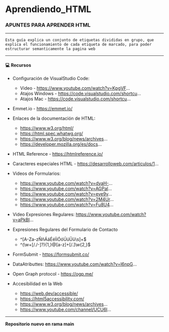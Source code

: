 # Aprendiendo_HTML
### APUNTES PARA APRENDER HTML ###
---
``
Esta guía explica un conjunto de etiquetas divididas en grupo, que explica el funcionamiento de cada etiqueta de marcado, para poder estructurar semanticamente
la pagina web
``

---
#### 💻 **Recursos** ####

* Configuración de VisualStudio Code:
    * Video - https://www.youtube.com/watch?v=KpgVF...
    * Atajos Windows - https://code.visualstudio.com/shortcu...
    * Atajos Mac - https://code.visualstudio.com/shortcu...

* Emmet.io - https://emmet.io/
* Enlaces de la documentación de HTML:
  * https://www.w3.org/html/
  * https://html.spec.whatwg.org/
  * https://www.w3.org/blog/news/archives...
  * https://developer.mozilla.org/es/docs...
* HTML Reference - https://htmlreference.io/
* Caracteres especiales HTML - https://desarrolloweb.com/articulos/1...
* Videos de Formularios:
  * https://www.youtube.com/watch?v=dyaH-...
  * https://www.youtube.com/watch?v=AGPal...
  * https://www.youtube.com/watch?v=eve9v...
  * https://www.youtube.com/watch?v=2M4Ur...
  * https://www.youtube.com/watch?v=Fu8U4...
* Video Expresiones Regulares: https://www.youtube.com/watch?v=aPkBl...
* Expresiones Regulares del Formulario de Contacto
  * ^[A-Za-zÑñÁáÉéÍíÓóÚúÜü\s]+$
  * ^(\w+[/./-]?){1,}@[a-z]+[/.]\w{2,}$
* FormSubmit - https://formsubmit.co/
* DataAtributtes: https://www.youtube.com/watch?v=l6npG...
* Open Graph protocol - https://ogp.me/
* Accesibilidad en la Web
  * https://web.dev/accessible/
  * https://html5accessibility.com/
  * https://www.w3.org/blog/news/archives...
  * https://www.youtube.com/channel/UCU6l...

---

**Repositorio nuevo en rama main**